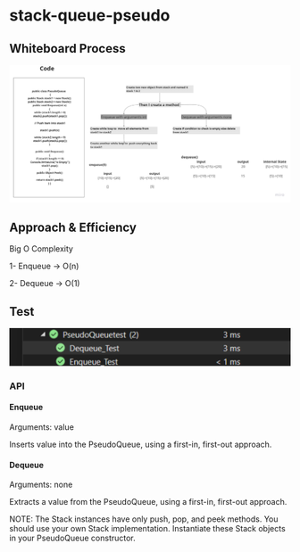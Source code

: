 # stack-queue-pseudo



## Whiteboard Process
![stack-queue-pseudo](stack-queue-pseudo.jpg)


## Approach & Efficiency
Big O Complexity

1- Enqueue -> O(n)

2- Dequeue -> O(1)



## Test 
![](Testpseude.png)



### API
#### Enqueue

Arguments: value

Inserts value into the PseudoQueue, using a first-in, first-out approach.

#### Dequeue

Arguments: none

Extracts a value from the PseudoQueue, using a first-in, first-out approach.

NOTE: The Stack instances have only push, pop, and peek methods. You should use your own Stack implementation. Instantiate these Stack objects in your PseudoQueue constructor.
